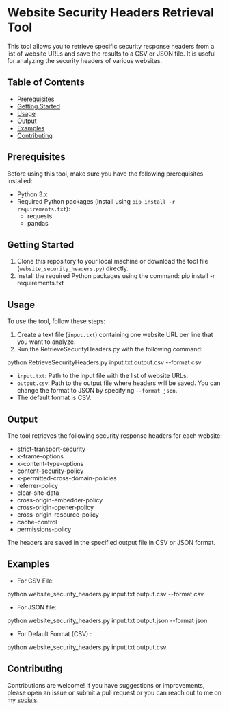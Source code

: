 # Website Security Headers Retrieval Tool

This tool allows you to retrieve specific security response headers from a list of website URLs and save the results to a CSV or JSON file. It is useful for analyzing the security headers of various websites.

## Table of Contents

- [Prerequisites](#prerequisites)
- [Getting Started](#getting-started)
- [Usage](#usage)
- [Output](#output)
- [Examples](#examples)
- [Contributing](#contributing)

## Prerequisites

Before using this tool, make sure you have the following prerequisites installed:

- Python 3.x
- Required Python packages (install using `pip install -r requirements.txt`):
  - requests
  - pandas

## Getting Started

1. Clone this repository to your local machine or download the tool file (`website_security_headers.py`) directly.
2. Install the required Python packages using the command: pip install -r requirements.txt


## Usage

To use the tool, follow these steps:

1. Create a text file (`input.txt`) containing one website URL per line that you want to analyze.
2. Run the RetrieveSecurityHeaders.py with the following command:

python RetrieveSecurityHeaders.py input.txt output.csv --format csv

- `input.txt`: Path to the input file with the list of website URLs.
- `output.csv`: Path to the output file where headers will be saved. You can change the format to JSON by specifying `--format json`.
- The default format is CSV.

## Output

The tool retrieves the following security response headers for each website:

- strict-transport-security
- x-frame-options
- x-content-type-options
- content-security-policy
- x-permitted-cross-domain-policies
- referrer-policy
- clear-site-data
- cross-origin-embedder-policy
- cross-origin-opener-policy
- cross-origin-resource-policy
- cache-control
- permissions-policy

The headers are saved in the specified output file in CSV or JSON format.

## Examples

- For CSV File:
  
python website_security_headers.py input.txt output.csv --format csv

- For JSON file:
  
python website_security_headers.py input.txt output.json --format json

- For Default Format (CSV) :

python website_security_headers.py input.txt output.csv


## Contributing

Contributions are welcome! If you have suggestions or improvements, please open an issue or submit a pull request or you can reach out to me on my [socials](https://linktr.ee/NihalTiwari). 



